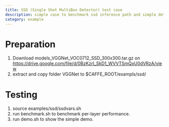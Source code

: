 ```yaml
---
title: SSD (Single Shot MultiBox Detector) test case
description: simple case to benchmark ssd inference path and simple detector demo.
category: example
---
```


# Preparation
 1. Download models_VGGNet_VOC0712_SSD_300x300.tar.gz on https://drive.google.com/file/d/0BzKzrI_SkD1_WVVTSmQxU0dVRzA/view
 2. extract and copy folder VGGNet to $CAFFE_ROOT/exampls/ssd/

# Testing
 1. source examples/ssd/ssdvars.sh
 2. run benchmark.sh to benchmark per-layer performance.
 3. run demo.sh to show the simple demo.
